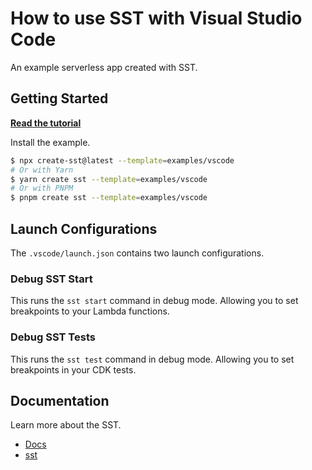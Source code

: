 # How to use SST with Visual Studio Code

An example serverless app created with SST.

## Getting Started

[**Read the tutorial**](https://sst.dev/examples/how-to-debug-lambda-functions-with-visual-studio-code.html)

Install the example.

```bash
$ npx create-sst@latest --template=examples/vscode
# Or with Yarn
$ yarn create sst --template=examples/vscode
# Or with PNPM
$ pnpm create sst --template=examples/vscode
```

## Launch Configurations

The `.vscode/launch.json` contains two launch configurations.

### Debug SST Start

This runs the `sst start` command in debug mode. Allowing you to set breakpoints to your Lambda functions.

### Debug SST Tests

This runs the `sst test` command in debug mode. Allowing you to set breakpoints in your CDK tests.

## Documentation

Learn more about the SST.

- [Docs](https://docs.sst.dev/)
- [sst](https://docs.sst.dev/packages/sst)
